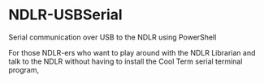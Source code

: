 # NDLR-USBSerial
Serial communication over USB to the NDLR using PowerShell

For those NDLR-ers who want to play around with the NDLR Librarian and talk to the NDLR without having to install the Cool Term serial terminal program, 
